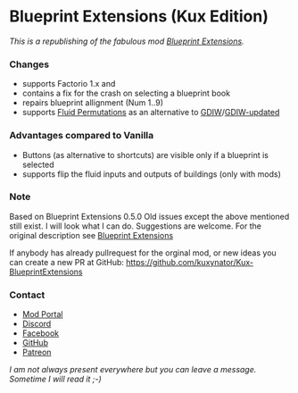 # Blueprint Extensions (Kux Edition)

*This is a republishing of the fabulous mod [Blueprint Extensions](https://mods.factorio.com/mod/BlueprintExtensions).*
### Changes
- supports Factorio 1.x and 
- contains a fix for the crash on selecting a blueprint book
- repairs blueprint allignment (Num 1..9)
- supports [Fluid Permutations](https://mods.factorio.com/mod/fluid_permutations) as an alternative to [GDIW](https://mods.factorio.com/mod/GDIW)/[GDIW-updated](https://mods.factorio.com/mod/GDIW-updated)

### Advantages compared to Vanilla
- Buttons (as alternative to shortcuts) are visible only if a blueprint is selected
- supports flip the fluid inputs and outputs of buildings (only with mods)

### Note
Based on Blueprint Extensions 0.5.0 
Old issues except the above mentioned still exist. I will look what I can do. Suggestions are welcome.
For the original description see [Blueprint Extensions](https://mods.factorio.com/mod/BlueprintExtensions)

If anybody has already pullrequest for the orginal mod, or new ideas you can create a new PR at
GitHub: https://github.com/kuxynator/Kux-BlueprintExtensions
### Contact

- [Mod Portal](https://mods.factorio.com/mod/Kux-BlueprintExtensions/discussion)
- [Discord](https://discord.gg/BWUTaJy)
- [Facebook](https://www.facebook.com/Kuxynator.Factorio)
- [GitHub](https://github.com/kuxynator/Kux-BlueprintExtensions)
- [Patreon](https://www.patreon.com/kuxynator)

*I am not always present everywhere but you can leave a message. Sometime I will read it ;-)*